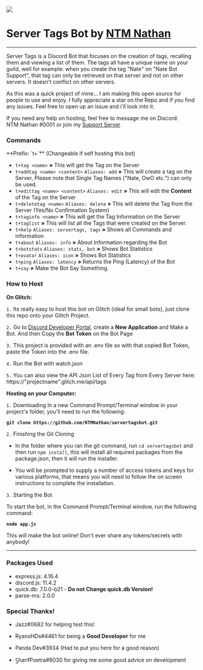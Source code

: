 <img src="https://i.imgur.com/RICdATH.png">

# Server Tags Bot by [NTM Nathan](https://ntmnathan.glitch.me/)

<hr>

Server Tags is a Discord Bot that focuses on the creation of tags, recalling them and viewing a list of them. The tags all have a unique name on your guild, well for example: when you create the tag "Nate" on "Nate Bot Support", that tag can only be retrieved on that server and not on other servers. It doesn't conflict on other servers.

As this was a quick project of mine... I am making this open source for people to use and enjoy. I fully appreciate a star on the Repo and if you find any issues. Feel free to open up an issue and i'll look into it.

If you need any help on hosting, feel free to message me on Discord:<br>NTM Nathan #0001 or join my [Support Server](https://discordapp.com/invite/rvrFHCJ)

<h3>Commands</h3>
**Prefix: `t+`** (Changeable if self hosting this bot)

- `t+tag <name>` **»** This will get the Tag on the Server
- `t+addtag <name> <content>` `Aliases: add` **»** This will create a tag on the Server, Please note that Single Tag Names ("Nate, OwO etc.") can only be used.
- `t+edittag <name> <content>` `Aliases: edit` **»** This will edit the **Content** of the Tag on the Server
- `t+deletetag <name>` `Aliases: delete` **»** This will delete the Tag from the Server (Yes/No Confirmation System)
- `t+taginfo <name>` **»** This will get the Tag Information on the Server
- `t+taglist` **»** This will list all the Tags that were created on the Server.
- `t+help` `Aliases: servertags, tags` **»** Shows all Commands and information
- `t+about` `Aliases: info` **»** About Information regarding the Bot
- `t+botstats` `Aliases: stats, bot` **»** Shows Bot Statistics
- `t+avatar` `Aliases: icon` **»** Shows Bot Statistics
- `t+ping` `Aliases: latency` **»** Returns the Ping (Latency) of the Bot
- `t+say` **»** Make the Bot Say Something.

<h3>
  How to Host
</h3>

**On Glitch:**

`1.` Its really easy to host this bot on Glitch (ideal for small bots), just clone this repo onto your Glitch Project.

`2.` Go to [Discord Developer Portal](https://discordapp.com/developers/applications/), create a **New Application** and Make a Bot. And then Copy the **Bot Token** on the Bot Page

`3.` This project is provided with an .env file so with that copied Bot Token, paste the Token into the .env file.

`4.` Run the Bot with watch.json

`5.` You can also view the API Json List of Every Tag from Every Server here: https://"projectname".glitch.me/api/tags

**Hosting on your Computer:**

`1.` Downloading
In a new Command Prompt/Terminal window in your project's folder, you'll need to run the following:

**`git clone https://github.com/NTMNathan/servertagsbot.git`**

`2.` Finishing the Git Cloning

- In the folder where you ran the git command, run `cd servertagsbot` and then run `npm install`, this will install all required packages from the package.json, then it will run the installer.

- You will be prompted to supply a number of access tokens and keys for various platforms, that means you will need to follow the on screen instructions to complete the installation.

`3.` Starting the Bot

To start the bot, in the Command Prompt/Terminal window, run the following command:

**`node app.js`**

This will make the bot online! Don't ever share any tokens/secrets with anybody!

<hr>

<h3>
  Packages Used
</h3>

- express.js: 4.16.4
- discord.js: 11.4.2
- quick.db: 7.0.0-b21 - **Do not Change quick.db Version!**
- parse-ms: 2.0.0

<h3>
  Special Thanks!
</h3>

- Jazz#0682 for helping test this!

- RyansHDs#4461 for being a **Good Developer** for me

- Panda Dev#3934 (Had to put you here for a good reason)

- ꚂharifPoetra#8030 for giving me some good advice on development
